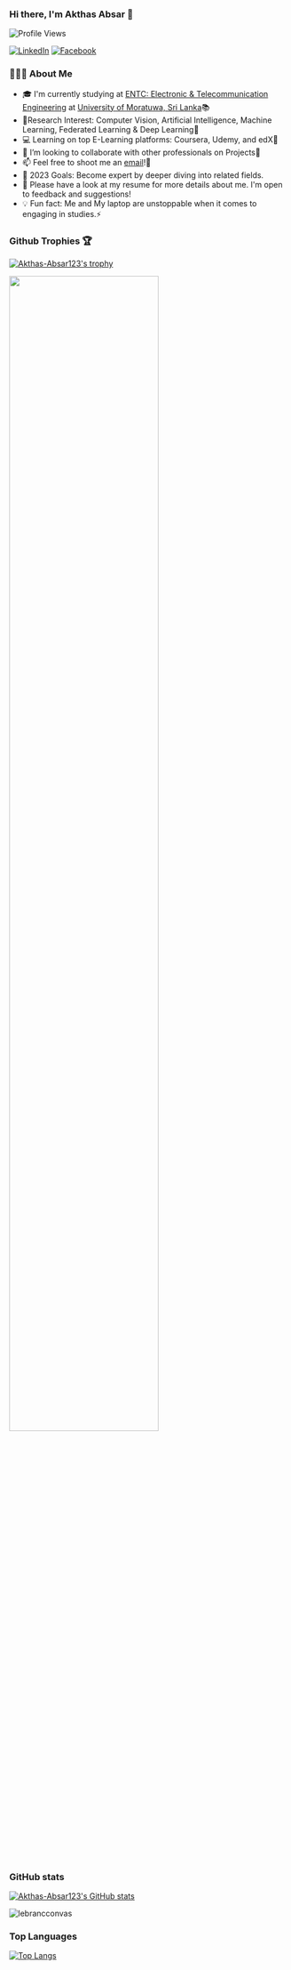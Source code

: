 ### Hi there, I'm Akthas Absar 👋

![Profile Views](https://komarev.com/ghpvc/?username=Akthas-Absar123&style=flat-square&color=blueviolet)

[![LinkedIn](https://img.shields.io/badge/LinkedIn-Connect-blue?logo=linkedin&style=flat-square&link=https://www.linkedin.com/in/akthas-absar-94a618223/)](https://www.linkedin.com/in/mb-shihab-aaqil-ahamed-094508215/)
[![Facebook](https://img.shields.io/badge/Facebook-Follow-blue?logo=facebook&style=flat-square&link=https://www.facebook.com/YOUR_USERNAME/)](https://www.facebook.com/profile.php?id=100007401003419)

### 👨🏻‍💻 About Me

- 🎓 I'm currently studying at [ENTC: Electronic & Telecommunication Engineering](https://ent.uom.lk/) at [University of Moratuwa, Sri Lanka](https://www.mrt.ac.lk/)📚
- 🌱Research Interest: Computer Vision, Artificial Intelligence, Machine Learning, Federated Learning & Deep Learning🤖 
- 💻 Learning on top E-Learning platforms: Coursera, Udemy, and edX📖
- 👯 I’m looking to collaborate with other professionals on Projects🤝
- 📫 Feel free to shoot me an [email](mailto:miakthasabsar288@gmail.com)!🧠
- 🥅 2023 Goals: Become expert by deeper diving into related fields.
- 📄 Please have a look at my resume for more details about me. I'm open to feedback and suggestions!
- 💡 Fun fact: Me and My laptop are unstoppable when it comes to engaging in studies.⚡

### Github Trophies 🏆

[![Akthas-Absar123's trophy](https://github-profile-trophy.vercel.app/?username=Akthas-Absar123&theme=onedark)](https://github.com/Akthas-Absar123)

<img align="center" width="73%" src="https://github-profile-summary-cards.vercel.app/api/cards/profile-details?username=Akthas-Absar123&line_height=21&theme=dracula"> 

### GitHub stats

[![Akthas-Absar123's GitHub stats](https://github-readme-stats.vercel.app/api?username=Akthas-Absar123&show_icons=true&theme=dracula)](https://github.com/Akthas-Absar123)

<p><img align="center" src="https://github-readme-streak-stats.herokuapp.com/?user=Akthas-Absar123&theme=dracula&" alt="lebrancconvas" /></p> 

### Top Languages

[![Top Langs](https://github-readme-stats.vercel.app/api/top-langs/?username=Akthas-Absar123&layout=compact&langs_count=10&custom_title=Languages&theme=dracula)](https://github.com/Akthas-Absar123)



